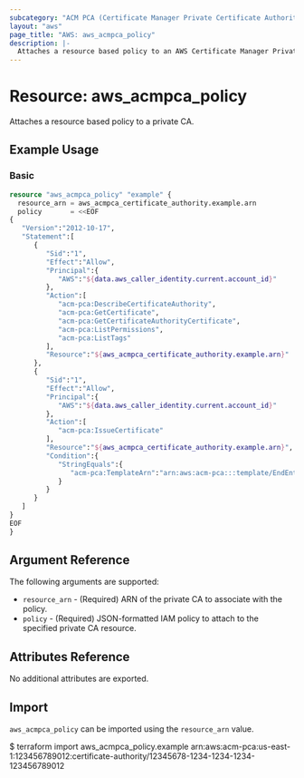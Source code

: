 ```yaml
---
subcategory: "ACM PCA (Certificate Manager Private Certificate Authority)"
layout: "aws"
page_title: "AWS: aws_acmpca_policy"
description: |-
  Attaches a resource based policy to an AWS Certificate Manager Private Certificate Authority (ACM PCA)
---
```


# Resource: aws_acmpca_policy

Attaches a resource based policy to a private CA.

## Example Usage

### Basic

```terraform
resource "aws_acmpca_policy" "example" {
  resource_arn = aws_acmpca_certificate_authority.example.arn
  policy       = <<EOF
{                        
   "Version":"2012-10-17",
   "Statement":[
      {    
         "Sid":"1",
         "Effect":"Allow",         
         "Principal":{                                                                                                                                               
            "AWS":"${data.aws_caller_identity.current.account_id}"                                                                                
         },
         "Action":[
            "acm-pca:DescribeCertificateAuthority",
            "acm-pca:GetCertificate",
            "acm-pca:GetCertificateAuthorityCertificate",
            "acm-pca:ListPermissions",
            "acm-pca:ListTags"                                                                                   
         ],                                                                                              
         "Resource":"${aws_acmpca_certificate_authority.example.arn}"
      },
      {
         "Sid":"1",  
         "Effect":"Allow",
         "Principal":{
            "AWS":"${data.aws_caller_identity.current.account_id}"
         },
         "Action":[
            "acm-pca:IssueCertificate"
         ],
         "Resource":"${aws_acmpca_certificate_authority.example.arn}",
         "Condition":{
            "StringEquals":{
               "acm-pca:TemplateArn":"arn:aws:acm-pca:::template/EndEntityCertificate/V1"
            }
         }
      }
   ]
}
EOF
}
```

## Argument Reference

The following arguments are supported:

* `resource_arn` - (Required) ARN of the private CA to associate with the policy.
* `policy` - (Required) JSON-formatted IAM policy to attach to the specified private CA resource.

## Attributes Reference

No additional attributes are exported.

## Import

`aws_acmpca_policy` can be imported using the `resource_arn` value.

$ terraform import aws_acmpca_policy.example arn:aws:acm-pca:us-east-1:123456789012:certificate-authority/12345678-1234-1234-1234-123456789012
